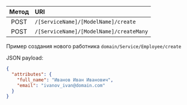 | Метод | URI                                     |
|:-----:|:----------------------------------------|
| POST  | `/[ServiceName]/[ModelName]/create`     |
| POST  | `/[ServiceName]/[ModelName]/createMany` |

Пример создания нового работника `domain/Service/Employee/create`

JSON payload:

```json
{
  "attributes": {
    "full_name": "Иванов Иван Иванович",
    "email": "ivanov_ivan@domain.com"
  }
}
```


